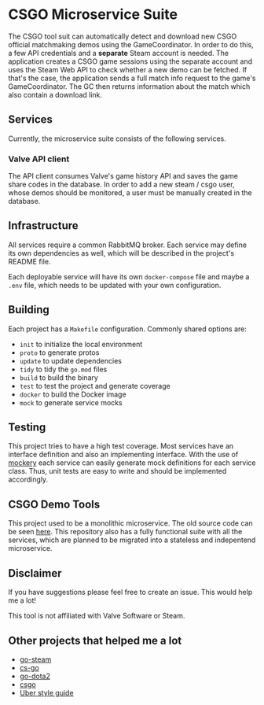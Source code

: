 # CSGO Microservice Suite

The CSGO tool suit can automatically detect and download new CSGO official matchmaking demos using the GameCoordinator.
In order to do this, a few API credentials and a **separate** Steam account is needed. The application creates a CSGO game sessions using the separate account
and uses the Steam Web API to check whether a new demo can be fetched. If that's the case, the application sends a full match info request to the game's GameCoordinator.
The GC then returns information about the match which also contain a download link.

## Services

Currently, the microservice suite consists of the following services.

### Valve API client

The API client consumes Valve's game history API and saves the game share codes in the database.
In order to add a new steam / csgo user, whose demos should be monitored, a user must be manually created in the database.

## Infrastructure

All services require a common RabbitMQ broker. Each service may define its own dependencies as well, which will be described in the project's README file.

Each deployable service will have its own `docker-compose` file and maybe a `.env` file, which needs to be updated with your own configuration.

## Building

Each project has a `Makefile` configuration. Commonly shared options are:

* `init` to initialize the local environment
* `proto` to generate protos
* `update` to update dependencies
* `tidy` to tidy the `go.mod` files
* `build` to build the binary
* `test` to test the project and generate coverage
* `docker` to build the Docker image
* `mock` to generate service mocks

## Testing

This project tries to have a high test coverage. Most services have an interface definition and also an implementing interface.
With the use of [mockery](https://github.com/vektra/mockery) each service can easily generate mock definitions for each service class.
Thus, unit tests are easy to write and should be implemented accordingly.

## CSGO Demo Tools

This project used to be a monolithic microservice. The old source code can be seen [here](https://github.com/Cludch/csgo-tools/). This repository also has a fully functional suite with all the services,
which are planned to be migrated into a stateless and indepentend microservice.

## Disclaimer

If you have suggestions please feel free to create an issue. This would help me a lot!

This tool is not affiliated with Valve Software or Steam.

## Other projects that helped me a lot

* [go-steam](https://github.com/Philipp15b/go-steam)
* [cs-go](https://github.com/Gacnt/cs-go)
* [go-dota2](https://github.com/paralin/go-dota2)
* [csgo](https://github.com/ValvePython/csgo)
* [Uber style guide](https://github.com/uber-go/guide/blob/master/style.md)
